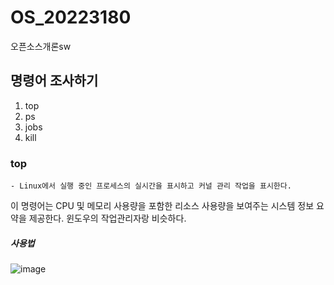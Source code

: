 # OS_20223180
오픈소스개론sw

## 명령어 조사하기
1. top
2. ps
3. jobs
4. kill

### top
    - Linux에서 실행 중인 프로세스의 실시간을 표시하고 커널 관리 작업을 표시한다.
이 명령어는 CPU 및 메모리 사용량을 포함한 리소스 사용량을 보여주는 시스템 정보 요약을 제공한다.
윈도우의 작업관리자랑 비슷하다.

##### 사용법
![image](https://github.com/choonssik/OS_20223180/assets/166361178/ec61d844-5b36-40a6-bbb1-f0686cc7d654)

